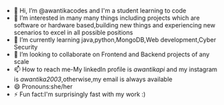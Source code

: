 - 👋 Hi, I’m @awantikacodes and I'm a student learning to code
- 👀 I’m interested in many many things including projects which are software or hardware based,building new things and experiencing new scenarios to excel in all possible positions
- 🌱 I’m currently learning java,python,MongoDB,Web development,Cyber Security
- 💞️ I’m looking to collaborate on Frontend and Backend projects of any scale
- 📫 How to reach me-My linkedIn profile is *awantikapi* and my instagram is *awantika2003*,otherwise,my email is always available
- 😄 Pronouns:she/her
- ⚡ Fun fact:I'm surprisingly fast with my work :)

<!---
awantikacodes/awantikacodes is a ✨ special ✨ repository because its `README.md` (this file) appears on your GitHub profile.
You can click the Preview link to take a look at your changes.
--->
